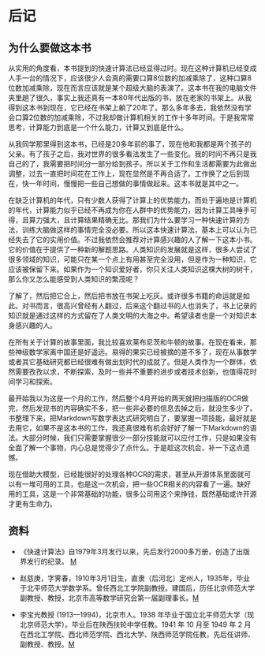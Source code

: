 # 后记

## 为什么要做这本书

从实用的角度看，本书提到的快速计算法已经显得过时。现在这种计算机已经变成人手一台的情况下，应该很少人会真的需要口算8位数的加减乘除了，这种口算8位数加减乘除，现在而言应该就是某个超级大脑的表演了。这本书在我的电脑文件夹里趟了很久，事实上我还真有一本80年代出版的书，放在老家的书架上。从我得到这本书到现在，它已经在书架上躺了20年了。那么多年多去，我依然没有学会口算2位数的加减乘除，不过我却做计算机相关的工作十多年时间。于是我常常思考，计算能力到底是一个什么能力，计算又到底是什么。

从我同学那里得到这本书，已经是20多年前的事了，现在他和我都是两个孩子的父亲。有了孩子之后，我对世界的很多看法发生了一些变化。我的时间不再只是我自己的了，我需要把时间分一部分给到孩子。所以关于工作和生活都需要为此做出调整，过去一直把时间花在工作上，现在显然是不再合适了。工作换了之后到现在，快一年时间，慢慢把一些自己想做的事情做起来。这本书就是其中之一。

在缺乏计算机的年代，只有少数人获得了计算上的优势能力。而处于遍地是计算机的年代，计算能力似乎已经不再成为你在人群中的优势能力，因为计算工具唾手可得，且算力强大，且计算结果精确无比。那我们为什么要学习一种快速计算的方法，训练大脑做这样的事情完全没必要。所以这本快速计算法，基本上可以认为已经失去了它的实用价值。不过我依然会推荐对计算感兴趣的人了解一下这本小书。它的价值在于提供了一种新的解题思路。人类知识的发展就是这样，很多人尝试了很多领域的知识，可能只在某一个点上有用甚至完全没用，但是作为一种知识，它应该被保留下来。如果作为一个知识爱好者，你只关注人类知识这棵大树的树干，那么你又怎么能感受到人类知识的繁茂呢？

了解了，然后把它合上，然后把书放在书架上吃灰。或许很多书籍的命运就是如此。对书而言，很高兴曾经有人翻过，后来这个翻过书的人也消失了，书上记录的知识就是通过这样的方式留在了人类文明的大海之中。希望读者也是一个对知识本身感兴趣的人。

在所有关于计算的故事里面，我比较喜欢莱布尼茨和牛顿的故事。在现在看来，那些神级数学家离中国还是好遥远。易得的果实已经被摘的差不多了，现在从事数学或者其它基础研究都已经很难有做出划时代的成就了。但是人类作为一个群体，依然需要孜孜以求，不断探索，及时一些并不重要的进步或者技术创新，也值得花时间学习和探索。

最开始我以为这是一个月的工作，然后整个4月开始的两天就把扫描版的OCR做完，然后发现书的内容确实不多，把一些非必要的信息去掉之后，就没生多少了。书整理下来，把Markdown写数学表达式研究明白了，要掌握一项技能，最好就是去用它，如果不是这本书的工作，我还真很难有机会好好了解一下Markdown的语法。大部分时候，我们只需要掌握很少一部分技能就可以应付工作，只是如果没有全面了解一个事物，内心总是觉得少了点什么。于是趁这次机会，补一下这点遗憾。

现在借助大模型，已经能很好的处理各种OCR的需求，甚至从开源体系里面就可以有一堆可用的工具，也是这一次机会，把一些OCR相关的内容看了一遍。缺好用的工具，这是一个非常基础的功能，很多公司用这个来挣钱，既然基础或许开源才更有生命力。

## 资料

* 《快速计算法》自1979年3月发行以来，先后发行2000多万册，创造了出版界发行的纪录。
[M](https://baike.baidu.com/item/%E5%8F%B2%E4%B8%B0%E6%94%B6/7591820)

* 赵慈庚，字霁春，1910年3月1日生，直隶（后河北）定州人，1935年，毕业于北平师范大学数学系。曾任西北工学院副教授。建国后，历任北京师范大学副教授、教授，北京市高等数学研究会第一届副理事长。[M](https://baike.sogou.com/v12504740.htm)

* 李宝光教授 (1913—1994)，北京市人。1938 年毕业于国立北平师范大学（现北京师范大学）。毕业后在陕西扶轮中学任教。1941 年 10 月至 1949 年 2 月在西北工学院、西北师范学院、西北大学、陕西师范学院任教，先后任讲师、副教授、教授。[M](https://news.cufe.edu.cn/info/1006/21762.htm)
